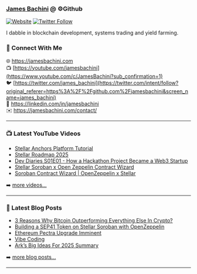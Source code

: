 ### [James Bachini][website] @ ⚙️Github

[![Website](https://img.shields.io/website?label=jamesbachini.com&style=for-the-badge&url=https%3A%2F%2Fjamesbachini.com)](https://jamesbachini.com)
[![Twitter Follow](https://img.shields.io/twitter/follow/james_bachini?color=1DA1F2&logo=twitter&style=for-the-badge)](https://twitter.com/intent/follow?original_referer=https%3A%2F%2Fgithub.com%2Fjamesbachini&screen_name=jamesbachini)

I dabble in blockchain development, systems trading and yield farming.

### 👋 Connect With Me

🌐 https://jamesbachini.com
<br />
📺 [https://youtube.com/jamesbachini](https://www.youtube.com/c/JamesBachini?sub_confirmation=1)
<br />
🐦 [https://twitter.com/james_bachini](https://twitter.com/intent/follow?original_referer=https%3A%2F%2Fgithub.com%2Fjamesbachini&screen_name=james_bachini)
<br />
👔 https://linkedin.com/in/jamesbachini
<br />
✉️ https://jamesbachini.com/contact/

---

### 📺 Latest YouTube Videos

<!-- YOUTUBE:START -->
- [Stellar Anchors Platform Tutorial](https://www.youtube.com/watch?v=57iZMxAr_1Y)
- [Stellar Roadmap 2025](https://www.youtube.com/watch?v=J80djohad6Y)
- [Dev Diaries S01E01 - How a Hackathon Project Became a Web3 Startup](https://www.youtube.com/watch?v=FInE2PSx1es)
- [Stellar Soroban x Open Zeppelin Contract Wizard](https://www.youtube.com/watch?v=xz8re0pqSYA)
- [Soroban Contract Wizard | OpenZeppelin x Stellar](https://www.youtube.com/watch?v=iD7ZspsZLVo)
<!-- YOUTUBE:END -->

➡️ [more videos...](https://youtube.com/jamesbachini)

---

### 📝 Latest Blog Posts

<!-- BLOG-POST-LIST:START -->
- [3 Reasons Why Bitcoin Outperforming Everything Else In Crypto?](https://jamesbachini.com/bitcoin-outperforming/)
- [Building a SEP41 Token on Stellar Soroban with OpenZeppelin](https://jamesbachini.com/stellar-soroban-with-openzeppelin/)
- [Ethereum Pectra Upgrade Imminent](https://jamesbachini.com/ethereum-pectra-upgrade-imminent/)
- [Vibe Coding](https://jamesbachini.com/vibe-coding/)
- [Ark’s Big Ideas For 2025 Summary](https://jamesbachini.com/arks-big-ideas-for-2025-summary/)
<!-- BLOG-POST-LIST:END -->

➡️ [more blog posts...](https://jamesbachini.com)

---

[website]: https://jamesbachini.com
[twitter]: https://twitter.com/james_bachini
[youtube]: https://youtube.com/jamesbachini
[linkedin]: https://linkedin.com/in/jamesbachini
